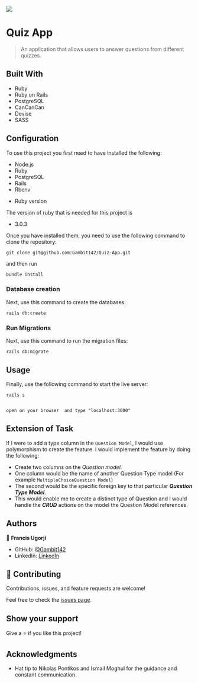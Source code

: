 
![](https://img.shields.io/static/v1?label=Quiz+APP+BY&message=Francis&color=blue)

# Quiz App

> An application that allows users to answer questions from different quizzes.


## Built With

- Ruby
- Ruby on Rails
- PostgreSQL
- CanCanCan
- Devise
- SASS 

## Configuration

To use this project you first need to have installed the following:

+ Node.js
+ Ruby
+ PostgreSQL
+ Rails
+ Rbenv

* Ruby version

The version of ruby that is needed for this project is 

+ 3.0.3

Once you have installed them, you need to use the following command to clone the repository:

```
git clone git@github.com:Gambit142/Quiz-App.git
```

and then run

```
bundle install
```

### Database creation

Next, use this command to create the databases:
```
rails db:create
```

### Run Migrations

Next, use this command to run the migration files:
```
rails db:migrate
```

## Usage

Finally, use the following command to start the live server:

```
rails s
```

```

open on your browser  and type "localhost:3000"
```

## Extension of Task
If I were to add a type column in the `Question Model`, I would use polymorphism to create the feature. I would implement the feature by doing the following:

- Create two columns on the *_Question model_*. 
- One column would be the name of another Question Type model (For example `MultipleChoiceQuestion Model`)
- The second would be the specific foreign key to that particular *__Question Type Model__*.
- This would enable me to create a distinct type of Question and I would handle the __*CRUD*__ actions on the model the Question Model references.



## Authors
👤 **Francis Ugorji**

- GitHub: [@Gambit142](https://github.com/Gambit142)
- LinkedIn: [LinkedIn](https://www.linkedin.com/in/francis-ugorji/)

## 🤝 Contributing

Contributions, issues, and feature requests are welcome!

Feel free to check the [issues page](../../issues/).

## Show your support

Give a ⭐️ if you like this project!

## Acknowledgments

- Hat tip to Nikolas Pontikos and Ismail Moghul for the guidance and constant communication.



